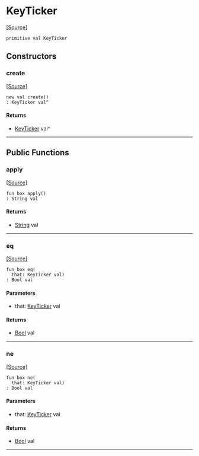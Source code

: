 # KeyTicker
<span class="source-link">[[Source]](src/mqtt-primitives/regStrings.md#L-0-14)</span>
```pony
primitive val KeyTicker
```

## Constructors

### create
<span class="source-link">[[Source]](src/mqtt-primitives/regStrings.md#L-0-14)</span>


```pony
new val create()
: KeyTicker val^
```

#### Returns

* [KeyTicker](mqtt-primitives-KeyTicker.md) val^

---

## Public Functions

### apply
<span class="source-link">[[Source]](src/mqtt-primitives/regStrings.md#L-0-14)</span>


```pony
fun box apply()
: String val
```

#### Returns

* [String](builtin-String.md) val

---

### eq
<span class="source-link">[[Source]](src/mqtt-primitives/regStrings.md#L-0-14)</span>


```pony
fun box eq(
  that: KeyTicker val)
: Bool val
```
#### Parameters

*   that: [KeyTicker](mqtt-primitives-KeyTicker.md) val

#### Returns

* [Bool](builtin-Bool.md) val

---

### ne
<span class="source-link">[[Source]](src/mqtt-primitives/regStrings.md#L-0-14)</span>


```pony
fun box ne(
  that: KeyTicker val)
: Bool val
```
#### Parameters

*   that: [KeyTicker](mqtt-primitives-KeyTicker.md) val

#### Returns

* [Bool](builtin-Bool.md) val

---

